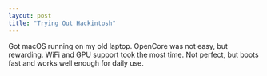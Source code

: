 ```yaml
---
layout: post
title: "Trying Out Hackintosh"
---
```


Got macOS running on my old laptop. OpenCore was not easy, but rewarding. WiFi and GPU support took the most time. Not perfect, but boots fast and works well enough for daily use.
